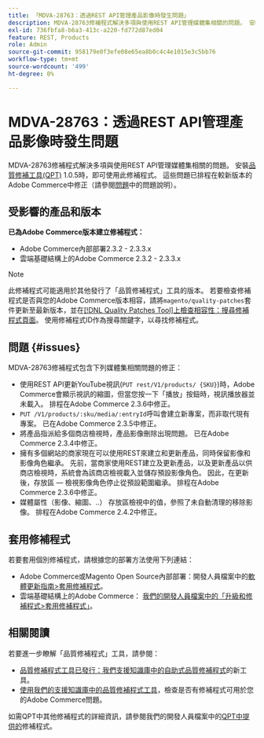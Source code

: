 ```yaml
---
title: 「MDVA-28763：透過REST API管理產品影像時發生問題」
description: MDVA-28763修補程式解決多項與使用REST API管理媒體集相關的問題。 安裝[Quality Patches Tool (QPT)](/help/announcements/adobe-commerce-announcements/magento-quality-patches-released-new-tool-to-self-serve-quality-patches.md) 1.0.5後，即可使用此修補程式。 這些問題已排程在較新版本的Adobe Commerce中修正。
exl-id: 736fbfa8-b6a3-413c-a220-fd772d87ed04
feature: REST, Products
role: Admin
source-git-commit: 958179e0f3efe08e65ea8b0c4c4e1015e3c5bb76
workflow-type: tm+mt
source-wordcount: '499'
ht-degree: 0%

---
```


# MDVA-28763：透過REST API管理產品影像時發生問題

MDVA-28763修補程式解決多項與使用REST API管理媒體集相關的問題。 安裝[品質修補工具(QPT)](/help/announcements/adobe-commerce-announcements/magento-quality-patches-released-new-tool-to-self-serve-quality-patches.md) 1.0.5時，即可使用此修補程式。 這些問題已排程在較新版本的Adobe Commerce中修正（請參閱[問題](#issues)中的問題說明）。

## 受影響的產品和版本

**已為Adobe Commerce版本建立修補程式：**

* Adobe Commerce內部部署2.3.2 - 2.3.3.x
* 雲端基礎結構上的Adobe Commerce 2.3.2 - 2.3.3.x

>[!NOTE]
>
>此修補程式可能適用於其他發行了「品質修補程式」工具的版本。 若要檢查修補程式是否與您的Adobe Commerce版本相容，請將`magento/quality-patches`套件更新至最新版本，並在[[!DNL Quality Patches Tool]上檢查相容性：搜尋修補程式頁面](https://devdocs.magento.com/quality-patches/tool.html#patch-grid)。 使用修補程式ID作為搜尋關鍵字，以尋找修補程式。

## 問題 {#issues}

MDVA-28763修補程式包含下列媒體集相關問題的修正：

* 使用REST API更新YouTube視訊(`PUT rest/V1/products/ {SKU}`)時，Adobe Commerce會顯示視訊的縮圖，但當您按一下「播放」按鈕時，視訊播放器並未載入。 排程在Adobe Commerce 2.3.6中修正。
* `PUT /V1/products/:sku/media/:entryId`呼叫會建立新專案，而非取代現有專案。 已在Adobe Commerce 2.3.5中修正。
* 將產品指派給多個商店檢視時，產品影像刪除出現問題。 已在Adobe Commerce 2.3.4中修正。
* 擁有多個網站的商家現在可以使用REST來建立和更新產品，同時保留影像和影像角色繼承。 先前，當商家使用REST建立及更新產品，以及更新產品以供商店檢視時，系統會為該商店檢視載入並儲存預設影像角色。 因此，在更新後，存放區 — 檢視影像角色停止從預設範圍繼承。 排程在Adobe Commerce 2.3.6中修正。
* 媒體屬性（影像、縮圖、..） 存放區檢視中的值，參照了未自動清理的移除影像。 排程在Adobe Commerce 2.4.2中修正。

## 套用修補程式

若要套用個別修補程式，請根據您的部署方法使用下列連結：

* Adobe Commerce或Magento Open Source內部部署：開發人員檔案中的[軟體更新指南>套用修補程式](https://devdocs.magento.com/guides/v2.4/comp-mgr/patching/mqp.html)。
* 雲端基礎結構上的Adobe Commerce： [我們的開發人員檔案中的「升級和修補程式>套用修補程式」](https://devdocs.magento.com/cloud/project/project-patch.html)。

## 相關閱讀

若要進一步瞭解「品質修補程式」工具，請參閱：

* [品質修補程式工具已發行：我們支援知識庫中的自助式品質修補程式](/help/announcements/adobe-commerce-announcements/magento-quality-patches-released-new-tool-to-self-serve-quality-patches.md)的新工具。
* [使用我們的支援知識庫中的品質修補程式工具](/help/support-tools/patches-available-in-qpt-tool/check-patch-for-magento-issue-with-magento-quality-patches.md)，檢查是否有修補程式可用於您的Adobe Commerce問題。

如需QPT中其他修補程式的詳細資訊，請參閱我們的開發人員檔案中的[QPT中提供的](https://devdocs.magento.com/quality-patches/tool.html#patch-grid)修補程式。
